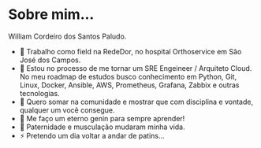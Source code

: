 # Sobre mim...

William Cordeiro dos Santos Paludo.

- 🔭 Trabalho como field na RedeDor, no hospital Orthoservice em São José dos Campos.
- 🌱 Estou no processo de me tornar um SRE Engeineer / Arquiteto Cloud. No meu roadmap de estudos busco conhecimento em Python, Git, Linux, Docker, Ansible, AWS, Prometheus, Grafana, Zabbix e outras tecnologias.
- 👯 Quero somar na comunidade e mostrar que com disciplina e vontade, qualquer um você consegue.
- 🤔 Me faço um eterno genin para sempre aprender!
- 💬 Paternidade e musculação mudaram minha vida.
- ⚡ Pretendo um dia voltar a andar de patins...

